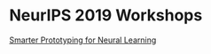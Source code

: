 # NeurIPS 2019 Workshops

 <a href="https://openreview.net/forum?id=H1l7mN6AwH">Smarter Prototyping for Neural Learning</a> 

